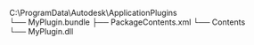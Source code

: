 C:\ProgramData\Autodesk\ApplicationPlugins\
└── MyPlugin.bundle
    ├── PackageContents.xml
    └── Contents\
        └── MyPlugin.dll
